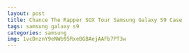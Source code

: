 ```yaml
---
layout: post
title: Chance The Rapper SOX Tour Samsung Galaxy S9 Case
tags: samsung galaxy s9
categories: samsung
img: 1vcDnznY9eNWb95RxeBGBAejAAFb7PT3w
---
```

